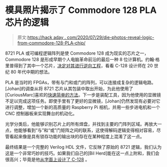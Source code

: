 # 模具照片揭示了 Commodore 128 PLA 芯片的逻辑

> 原文:[https://hack aday . com/2020/07/29/die-photos-reveal-logic-from-commodore-128-PLA-chip/](https://hackaday.com/2020/07/29/die-photos-reveal-logic-from-commodore-128-pla-chip/)

8721 PLA 或可编程逻辑阵列是使 Commodore 128 成为现实的芯片之一，Commodore 128 是形成早期个人电脑革命前沿的最后一种 8 位计算机。约翰·格里普得到了其中一个芯片，[决定对其进行逆向工程](https://c128.se/posts/silicon-adventures/)，看看 C-128 设计师在 20 世纪 80 年代中期的想法。

PLA 是当时的 FPGAs，带有与门和或门的阵列，可以连接成复杂的逻辑电路。[Johan]的调查从将 8721 芯片从其包装中取出开始，为此他使用了[CuriousMarc]喜欢的[快速简单的方法](https://hackaday.com/2020/03/11/chip-decapping-the-easy-way/)。下一步是装配工具，因为他使用的显微镜不足以完成这项任务。即使手里有了更好的显微镜，[Johan]仍然发现有必要对它进行调整，增加一个新的高质量的 Raspberry Pi 相机，并用一些步进电机和一个 CNC 控制器板来实现舞台的机动化。

光学分类后，他能够识别芯片上的所有焊盘，并找到主要的门阵列区域。再放大一点，他能够看到“与”和“或”门矩阵之间的联系，这使得解码逻辑变得相对容易，尽管看起来像是具有锁存功能的输出块的存在在某种程度上混淆了这一点。

最终结果是一个完整的 Verilog HDL 文件，它反映了原始的 8721 逻辑，我们认为这是一个非常巧妙的技巧。如果我们自己的[Bil Herd]能在这一点上附和，我们会很高兴；毕竟是他[从字面上设计了 C-128](https://hackaday.com/2013/12/09/guest-post-the-real-story-of-hacking-together-the-commodore-c128/) 。